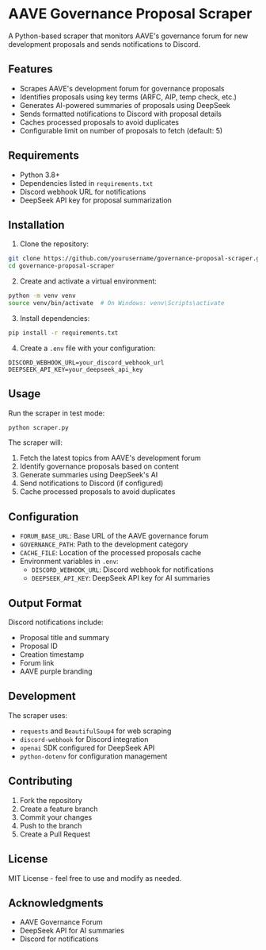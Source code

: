 # AAVE Governance Proposal Scraper

A Python-based scraper that monitors AAVE's governance forum for new development proposals and sends notifications to Discord.

## Features

- Scrapes AAVE's development forum for governance proposals
- Identifies proposals using key terms (ARFC, AIP, temp check, etc.)
- Generates AI-powered summaries of proposals using DeepSeek
- Sends formatted notifications to Discord with proposal details
- Caches processed proposals to avoid duplicates
- Configurable limit on number of proposals to fetch (default: 5)

## Requirements

- Python 3.8+
- Dependencies listed in `requirements.txt`
- Discord webhook URL for notifications
- DeepSeek API key for proposal summarization

## Installation

1. Clone the repository:
```bash
git clone https://github.com/yourusername/governance-proposal-scraper.git
cd governance-proposal-scraper
```

2. Create and activate a virtual environment:
```bash
python -m venv venv
source venv/bin/activate  # On Windows: venv\Scripts\activate
```

3. Install dependencies:
```bash
pip install -r requirements.txt
```

4. Create a `.env` file with your configuration:
```env
DISCORD_WEBHOOK_URL=your_discord_webhook_url
DEEPSEEK_API_KEY=your_deepseek_api_key
```

## Usage

Run the scraper in test mode:
```bash
python scraper.py
```

The scraper will:
1. Fetch the latest topics from AAVE's development forum
2. Identify governance proposals based on content
3. Generate summaries using DeepSeek's AI
4. Send notifications to Discord (if configured)
5. Cache processed proposals to avoid duplicates

## Configuration

- `FORUM_BASE_URL`: Base URL of the AAVE governance forum
- `GOVERNANCE_PATH`: Path to the development category
- `CACHE_FILE`: Location of the processed proposals cache
- Environment variables in `.env`:
  - `DISCORD_WEBHOOK_URL`: Discord webhook for notifications
  - `DEEPSEEK_API_KEY`: DeepSeek API key for AI summaries

## Output Format

Discord notifications include:
- Proposal title and summary
- Proposal ID
- Creation timestamp
- Forum link
- AAVE purple branding

## Development

The scraper uses:
- `requests` and `BeautifulSoup4` for web scraping
- `discord-webhook` for Discord integration
- `openai` SDK configured for DeepSeek API
- `python-dotenv` for configuration management

## Contributing

1. Fork the repository
2. Create a feature branch
3. Commit your changes
4. Push to the branch
5. Create a Pull Request

## License

MIT License - feel free to use and modify as needed.

## Acknowledgments

- AAVE Governance Forum
- DeepSeek API for AI summaries
- Discord for notifications 